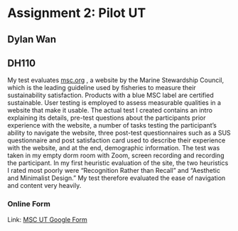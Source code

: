 # Assignment 2: Pilot UT
## Dylan Wan 
## DH110

My test evaluates [msc.org](msc.org) , a website by the Marine Stewardship Council, which is the leading guideline used by fisheries to measure their sustainability satisfaction. Products with a blue MSC label are certified sustainable. User testing is employed to assess measurable qualities in a website that make it usable. The actual test I created contains an intro explaining its details, pre-test questions about the participants prior experience with the website, a number of tasks testing the participant’s ability to navigate the website, three post-test questionnaires such as a SUS questionnaire and post satisfaction card used to describe their experience with the website, and at the end, demographic information. The test was taken in my empty dorm room with Zoom, screen recording and recording the participant. In my first heuristic evaluation of the site, the two heuristics I rated most poorly were “Recognition Rather than Recall” and “Aesthetic and Minimalist Design.” My test therefore evaluated the ease of navigation and content very heavily.

### Online Form
Link: [MSC UT Google Form](https://docs.google.com/forms/d/e/1FAIpQLSdbAJlt9woIsa795S-ZUOt_VcbPIfBDp2P7HC4gPoETQT140g/viewform?usp=sf_link)


